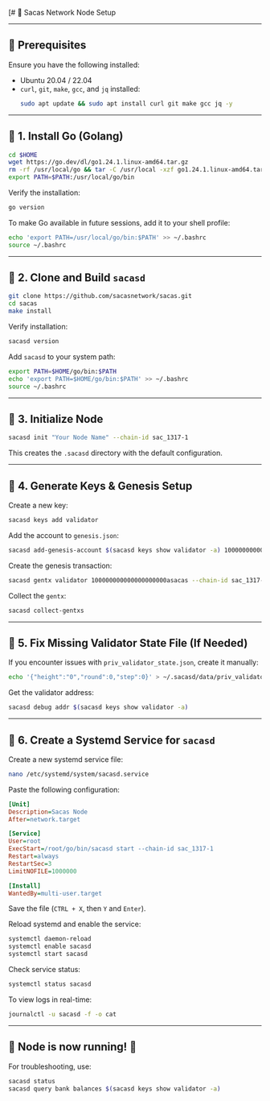 [# 🚀 Sacas Network Node Setup

---

## 📌 Prerequisites
Ensure you have the following installed:
- Ubuntu 20.04 / 22.04
- `curl`, `git`, `make`, `gcc`, and `jq` installed:
  ```bash
  sudo apt update && sudo apt install curl git make gcc jq -y
  ```

---

## 🔹 1. Install Go (Golang)
```bash
cd $HOME
wget https://go.dev/dl/go1.24.1.linux-amd64.tar.gz
rm -rf /usr/local/go && tar -C /usr/local -xzf go1.24.1.linux-amd64.tar.gz
export PATH=$PATH:/usr/local/go/bin
```
Verify the installation:
```bash
go version
```

To make Go available in future sessions, add it to your shell profile:
```bash
echo 'export PATH=/usr/local/go/bin:$PATH' >> ~/.bashrc
source ~/.bashrc
```

---

## 🔹 2. Clone and Build `sacasd`
```bash
git clone https://github.com/sacasnetwork/sacas.git
cd sacas
make install
```

Verify installation:
```bash
sacasd version
```

Add `sacasd` to your system path:
```bash
export PATH=$HOME/go/bin:$PATH
echo 'export PATH=$HOME/go/bin:$PATH' >> ~/.bashrc
source ~/.bashrc
```

---

## 🔹 3. Initialize Node
```bash
sacasd init "Your Node Name" --chain-id sac_1317-1
```

This creates the `.sacasd` directory with the default configuration.

---

## 🔹 4. Generate Keys & Genesis Setup
Create a new key:
```bash
sacasd keys add validator
```

Add the account to `genesis.json`:
```bash
sacasd add-genesis-account $(sacasd keys show validator -a) 100000000000000000000asacas
```

Create the genesis transaction:
```bash
sacasd gentx validator 100000000000000000000asacas --chain-id sac_1317-1
```

Collect the `gentx`:
```bash
sacasd collect-gentxs
```

---

## 🔹 5. Fix Missing Validator State File (If Needed)
If you encounter issues with `priv_validator_state.json`, create it manually:
```bash
echo '{"height":"0","round":0,"step":0}' > ~/.sacasd/data/priv_validator_state.json
```

Get the validator address:
```bash
sacasd debug addr $(sacasd keys show validator -a)
```

---

## 🔹 6. Create a Systemd Service for `sacasd`

Create a new systemd service file:
```bash
nano /etc/systemd/system/sacasd.service
```

Paste the following configuration:
```ini
[Unit]
Description=Sacas Node
After=network.target

[Service]
User=root
ExecStart=/root/go/bin/sacasd start --chain-id sac_1317-1
Restart=always
RestartSec=3
LimitNOFILE=1000000

[Install]
WantedBy=multi-user.target
```

Save the file (`CTRL + X`, then `Y` and `Enter`).

Reload systemd and enable the service:
```bash
systemctl daemon-reload
systemctl enable sacasd
systemctl start sacasd
```

Check service status:
```bash
systemctl status sacasd
```

To view logs in real-time:
```bash
journalctl -u sacasd -f -o cat
```

---

## 🎯 **Node is now running!** 🚀


For troubleshooting, use:
```bash
sacasd status
sacasd query bank balances $(sacasd keys show validator -a)
```

